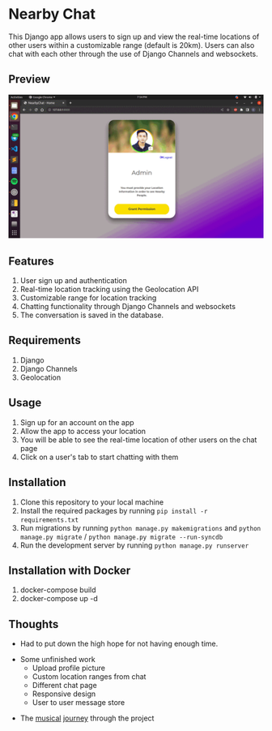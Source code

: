 # Nearby Chat
This Django app allows users to sign up and view the real-time locations of other users within a customizable range (default is 20km). Users can also chat with each other through the use of Django Channels and websockets.

## Preview
![preview](https://github.com/MoshiulRabbi/nearChat/blob/main/nearChat.gif)

## Features
1. User sign up and authentication
2. Real-time location tracking using the Geolocation API
3. Customizable range for location tracking
4. Chatting functionality through Django Channels and websockets
5. The conversation is saved in the database. 

## Requirements
1. Django
2. Django Channels
3. Geolocation

## Usage
1. Sign up for an account on the app
2. Allow the app to access your location
3. You will be able to see the real-time location of other users on the chat page
4. Click on a user's tab to start chatting with them

## Installation
1. Clone this repository to your local machine
2. Install the required packages by running `pip install -r requirements.txt`
3. Run migrations by running `python manage.py makemigrations` and `python manage.py migrate` 
/ `python manage.py migrate --run-syncdb`
4. Run the development server by running `python manage.py runserver`

## Installation with Docker
1. docker-compose build
2. docker-compose up -d

## Thoughts

* Had to put down the high hope for not having enough time. 
<ul>
  <li>Some unfinished work
    <ul>
      <li>Upload profile picture</li>
      <li>Custom location ranges from chat</li>
      <li>Different chat page</li>
      <li>Responsive design</li>
      <li>User to user message store</li>
    </ul>
  </li>
</ul>

* The [musical](https://open.spotify.com/track/0cmcVBOiqyQ9OJjBXlsHtM?si=deaffc8526934454) [journey](https://open.spotify.com/track/1lSEBv8cLtAoibAFOmbXDh?si=adf085a7aab542c2)  through the project
